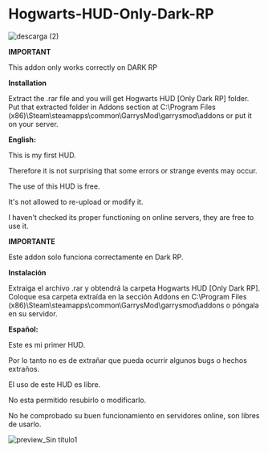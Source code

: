 # Hogwarts-HUD-Only-Dark-RP

![descarga (2)](https://user-images.githubusercontent.com/121838282/220336039-4f866101-cb19-47a1-a5e1-14cb52b39699.jpg)


**IMPORTANT**


This addon only works correctly on DARK RP

**Installation**

Extract the .rar file and you will get Hogwarts HUD [Only Dark RP] folder. Put that extracted folder in Addons section at C:\Program Files (x86)\Steam\steamapps\common\GarrysMod\garrysmod\addons or put it on your server.


**English:**

This is my first HUD.

Therefore it is not surprising that some errors or strange events may occur.

The use of this HUD is free.

It's not allowed to re-upload or modify it.

I haven't checked its proper functioning on online servers, they are free to use it.



**IMPORTANTE**


Este addon solo funciona correctamente en Dark RP.

**Instalación**

Extraiga el archivo .rar y obtendrá la carpeta Hogwarts HUD [Only Dark RP]. Coloque esa carpeta extraída en la sección Addons en C:\Program Files (x86)\Steam\steamapps\common\GarrysMod\garrysmod\addons o póngala en su servidor.


**Español:**

Este es mi primer HUD.

Por lo tanto no es de extrañar que pueda ocurrir algunos bugs o hechos extraños.

El uso de este HUD es libre.

No esta permitido resubirlo o modificarlo.

No he comprobado su buen funcionamiento en servidores online, son libres de usarlo.

![preview_Sin título1](https://user-images.githubusercontent.com/121838282/220336221-4b007354-6e52-403e-b4b2-a456f1d0cc74.jpg)

